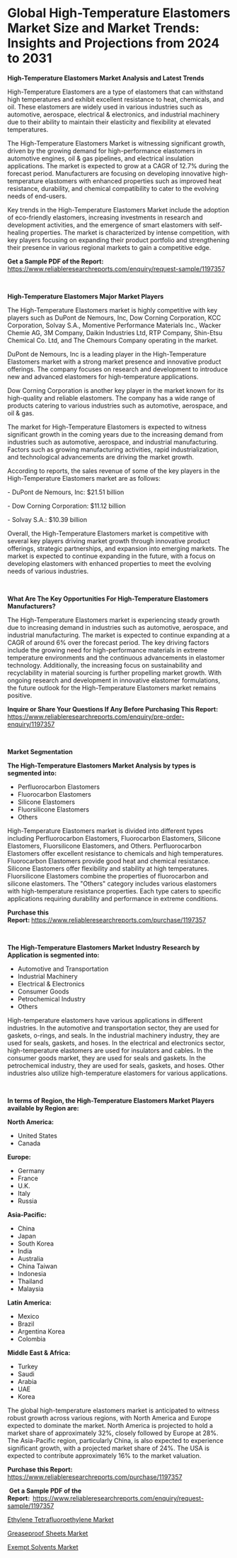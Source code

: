 <p><h1>Global High-Temperature Elastomers Market Size and Market Trends: Insights and Projections from 2024 to 2031</h1></p><p><strong>High-Temperature Elastomers Market Analysis and Latest Trends</strong></p>
<p><p>High-Temperature Elastomers are a type of elastomers that can withstand high temperatures and exhibit excellent resistance to heat, chemicals, and oil. These elastomers are widely used in various industries such as automotive, aerospace, electrical & electronics, and industrial machinery due to their ability to maintain their elasticity and flexibility at elevated temperatures.</p><p>The High-Temperature Elastomers Market is witnessing significant growth, driven by the growing demand for high-performance elastomers in automotive engines, oil & gas pipelines, and electrical insulation applications. The market is expected to grow at a CAGR of 12.7% during the forecast period. Manufacturers are focusing on developing innovative high-temperature elastomers with enhanced properties such as improved heat resistance, durability, and chemical compatibility to cater to the evolving needs of end-users.</p><p>Key trends in the High-Temperature Elastomers Market include the adoption of eco-friendly elastomers, increasing investments in research and development activities, and the emergence of smart elastomers with self-healing properties. The market is characterized by intense competition, with key players focusing on expanding their product portfolio and strengthening their presence in various regional markets to gain a competitive edge.</p></p>
<p><strong>Get a Sample PDF of the Report:&nbsp;</strong> <a href="https://www.reliableresearchreports.com/enquiry/request-sample/1197357">https://www.reliableresearchreports.com/enquiry/request-sample/1197357</a></p>
<p>&nbsp;</p>
<p><strong>High-Temperature Elastomers Major Market Players</strong></p>
<p><p>The High-Temperature Elastomers market is highly competitive with key players such as DuPont de Nemours, Inc, Dow Corning Corporation, KCC Corporation, Solvay S.A., Momentive Performance Materials Inc., Wacker Chemie AG, 3M Company, Daikin Industries Ltd, RTP Company, Shin-Etsu Chemical Co. Ltd, and The Chemours Company operating in the market.</p><p>DuPont de Nemours, Inc is a leading player in the High-Temperature Elastomers market with a strong market presence and innovative product offerings. The company focuses on research and development to introduce new and advanced elastomers for high-temperature applications.</p><p>Dow Corning Corporation is another key player in the market known for its high-quality and reliable elastomers. The company has a wide range of products catering to various industries such as automotive, aerospace, and oil & gas.</p><p>The market for High-Temperature Elastomers is expected to witness significant growth in the coming years due to the increasing demand from industries such as automotive, aerospace, and industrial manufacturing. Factors such as growing manufacturing activities, rapid industrialization, and technological advancements are driving the market growth.</p><p>According to reports, the sales revenue of some of the key players in the High-Temperature Elastomers market are as follows:</p><p>- DuPont de Nemours, Inc: $21.51 billion</p><p>- Dow Corning Corporation: $11.12 billion</p><p>- Solvay S.A.: $10.39 billion</p><p>Overall, the High-Temperature Elastomers market is competitive with several key players driving market growth through innovative product offerings, strategic partnerships, and expansion into emerging markets. The market is expected to continue expanding in the future, with a focus on developing elastomers with enhanced properties to meet the evolving needs of various industries.</p></p>
<p>&nbsp;</p>
<p><strong>What Are The Key Opportunities For High-Temperature Elastomers Manufacturers?</strong></p>
<p><p>The High-Temperature Elastomers market is experiencing steady growth due to increasing demand in industries such as automotive, aerospace, and industrial manufacturing. The market is expected to continue expanding at a CAGR of around 6% over the forecast period. The key driving factors include the growing need for high-performance materials in extreme temperature environments and the continuous advancements in elastomer technology. Additionally, the increasing focus on sustainability and recyclability in material sourcing is further propelling market growth. With ongoing research and development in innovative elastomer formulations, the future outlook for the High-Temperature Elastomers market remains positive.</p></p>
<p><strong>Inquire or Share Your Questions If Any Before Purchasing This Report:</strong> <a href="https://www.reliableresearchreports.com/enquiry/pre-order-enquiry/1197357">https://www.reliableresearchreports.com/enquiry/pre-order-enquiry/1197357</a></p>
<p>&nbsp;</p>
<p><strong>Market Segmentation</strong></p>
<p><strong>The High-Temperature Elastomers Market Analysis by types is segmented into:</strong></p>
<p><ul><li>Perfluorocarbon Elastomers</li><li>Fluorocarbon Elastomers</li><li>Silicone Elastomers</li><li>Fluorsilicone Elastomers</li><li>Others</li></ul></p>
<p><p>High-Temperature Elastomers market is divided into different types including Perfluorocarbon Elastomers, Fluorocarbon Elastomers, Silicone Elastomers, Fluorsilicone Elastomers, and Others. Perfluorocarbon Elastomers offer excellent resistance to chemicals and high temperatures. Fluorocarbon Elastomers provide good heat and chemical resistance. Silicone Elastomers offer flexibility and stability at high temperatures. Fluorsilicone Elastomers combine the properties of fluorocarbon and silicone elastomers. The "Others" category includes various elastomers with high-temperature resistance properties. Each type caters to specific applications requiring durability and performance in extreme conditions.</p></p>
<p><strong>Purchase this Report:&nbsp;</strong><a href="https://www.reliableresearchreports.com/purchase/1197357">https://www.reliableresearchreports.com/purchase/1197357</a></p>
<p>&nbsp;</p>
<p><strong>The High-Temperature Elastomers Market Industry Research by Application is segmented into:</strong></p>
<p><ul><li>Automotive and Transportation</li><li>Industrial Machinery</li><li>Electrical & Electronics</li><li>Consumer Goods</li><li>Petrochemical Industry</li><li>Others</li></ul></p>
<p><p>High-temperature elastomers have various applications in different industries. In the automotive and transportation sector, they are used for gaskets, o-rings, and seals. In the industrial machinery industry, they are used for seals, gaskets, and hoses. In the electrical and electronics sector, high-temperature elastomers are used for insulators and cables. In the consumer goods market, they are used for seals and gaskets. In the petrochemical industry, they are used for seals, gaskets, and hoses. Other industries also utilize high-temperature elastomers for various applications.</p></p>
<p>&nbsp;</p>
<p><strong>In terms of Region, the High-Temperature Elastomers Market Players available by Region are:</strong></p>
<p>
    <p> <strong> North America: </strong>
        <ul>
            <li>United States</li>
            <li>Canada</li>
        </ul>
        </p> 
    <p> <strong> Europe: </strong>
        <ul>
            <li>Germany</li>
            <li>France</li>
            <li>U.K.</li>
            <li>Italy</li>
            <li>Russia</li>
        </ul>
        </p> 
    <p> <strong> Asia-Pacific: </strong>
        <ul>
            <li>China</li>
            <li>Japan</li>
            <li>South Korea</li>
            <li>India</li>
            <li>Australia</li>
            <li>China Taiwan</li>
            <li>Indonesia</li>
            <li>Thailand</li>
            <li>Malaysia</li>
        </ul>
        </p> 
    <p> <strong> Latin America: </strong>
        <ul>
            <li>Mexico</li>
            <li>Brazil</li>
            <li>Argentina Korea</li>
            <li>Colombia</li>
        </ul>
        </p> 
    <p> <strong> Middle East & Africa: </strong>
        <ul>
            <li>Turkey</li>
            <li>Saudi</li>
            <li>Arabia</li>
            <li>UAE</li>
            <li>Korea</li>
        </ul>
    </p>
    </p>
<p><p>The global high-temperature elastomers market is anticipated to witness robust growth across various regions, with North America and Europe expected to dominate the market. North America is projected to hold a market share of approximately 32%, closely followed by Europe at 28%. The Asia-Pacific region, particularly China, is also expected to experience significant growth, with a projected market share of 24%. The USA is expected to contribute approximately 16% to the market valuation.</p></p>
<p><strong>Purchase this Report: </strong><a href="https://www.reliableresearchreports.com/purchase/1197357">https://www.reliableresearchreports.com/purchase/1197357</a></p>
<p>&nbsp;<strong>Get a Sample PDF of the Report:&nbsp;&nbsp;</strong><a href="https://www.reliableresearchreports.com/enquiry/request-sample/1197357">https://www.reliableresearchreports.com/enquiry/request-sample/1197357</a></p>
<p><strong></strong></p>
<p><p><a href="https://github.com/nicoletavirag/Market-Research-Report-List-2/blob/main/ethylene-tetrafluoroethylene-market.md">Ethylene Tetrafluoroethylene Market</a></p><p><a href="https://github.com/peachesmcdowel1/Market-Research-Report-List-1/blob/main/greaseproof-sheets-market.md">Greaseproof Sheets Market</a></p><p><a href="https://github.com/redneck06/Market-Research-Report-List-2/blob/main/exempt-solvents-market.md">Exempt Solvents Market</a></p></p>